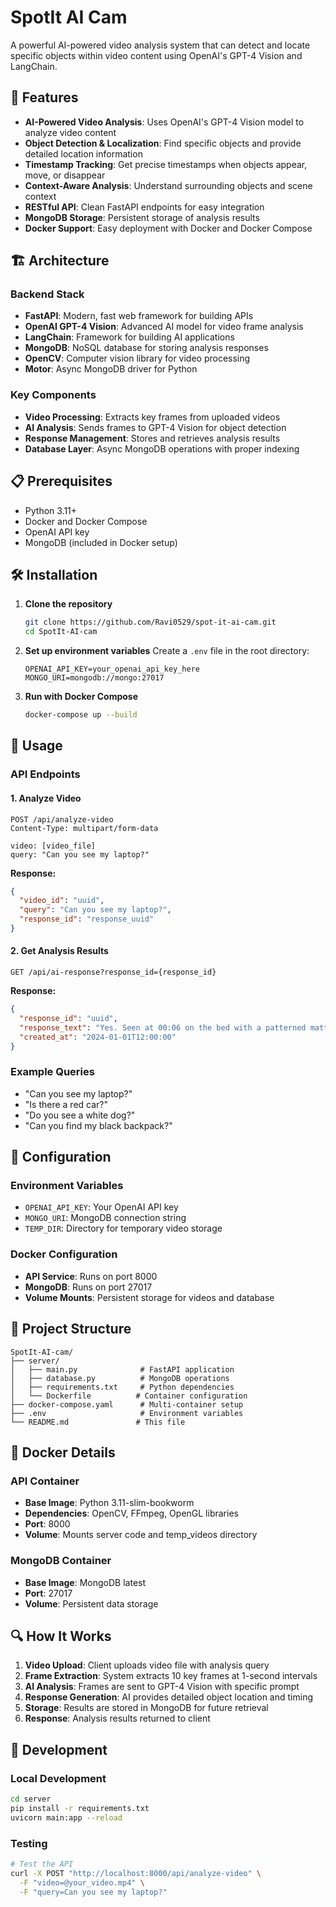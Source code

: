 # SpotIt AI Cam

A powerful AI-powered video analysis system that can detect and locate specific objects within video content using OpenAI's GPT-4 Vision and LangChain.

## 🚀 Features

- **AI-Powered Video Analysis**: Uses OpenAI's GPT-4 Vision model to analyze video content
- **Object Detection & Localization**: Find specific objects and provide detailed location information
- **Timestamp Tracking**: Get precise timestamps when objects appear, move, or disappear
- **Context-Aware Analysis**: Understand surrounding objects and scene context
- **RESTful API**: Clean FastAPI endpoints for easy integration
- **MongoDB Storage**: Persistent storage of analysis results
- **Docker Support**: Easy deployment with Docker and Docker Compose

## 🏗️ Architecture

### Backend Stack

- **FastAPI**: Modern, fast web framework for building APIs
- **OpenAI GPT-4 Vision**: Advanced AI model for video frame analysis
- **LangChain**: Framework for building AI applications
- **MongoDB**: NoSQL database for storing analysis responses
- **OpenCV**: Computer vision library for video processing
- **Motor**: Async MongoDB driver for Python

### Key Components

- **Video Processing**: Extracts key frames from uploaded videos
- **AI Analysis**: Sends frames to GPT-4 Vision for object detection
- **Response Management**: Stores and retrieves analysis results
- **Database Layer**: Async MongoDB operations with proper indexing

## 📋 Prerequisites

- Python 3.11+
- Docker and Docker Compose
- OpenAI API key
- MongoDB (included in Docker setup)

## 🛠️ Installation

1. **Clone the repository**

   ```bash
   git clone https://github.com/Ravi0529/spot-it-ai-cam.git
   cd SpotIt-AI-cam
   ```

2. **Set up environment variables**
   Create a `.env` file in the root directory:

   ```env
   OPENAI_API_KEY=your_openai_api_key_here
   MONGO_URI=mongodb://mongo:27017
   ```

3. **Run with Docker Compose**
   ```bash
   docker-compose up --build
   ```

## 🚀 Usage

### API Endpoints

#### 1. Analyze Video

```http
POST /api/analyze-video
Content-Type: multipart/form-data

video: [video_file]
query: "Can you see my laptop?"
```

**Response:**

```json
{
  "video_id": "uuid",
  "query": "Can you see my laptop?",
  "response_id": "response_uuid"
}
```

#### 2. Get Analysis Results

```http
GET /api/ai-response?response_id={response_id}
```

**Response:**

```json
{
  "response_id": "uuid",
  "response_text": "Yes. Seen at 00:06 on the bed with a patterned mattress...",
  "created_at": "2024-01-01T12:00:00"
}
```

### Example Queries

- "Can you see my laptop?"
- "Is there a red car?"
- "Do you see a white dog?"
- "Can you find my black backpack?"

## 🔧 Configuration

### Environment Variables

- `OPENAI_API_KEY`: Your OpenAI API key
- `MONGO_URI`: MongoDB connection string
- `TEMP_DIR`: Directory for temporary video storage

### Docker Configuration

- **API Service**: Runs on port 8000
- **MongoDB**: Runs on port 27017
- **Volume Mounts**: Persistent storage for videos and database

## 📁 Project Structure

```
SpotIt-AI-cam/
├── server/
│   ├── main.py              # FastAPI application
│   ├── database.py          # MongoDB operations
│   ├── requirements.txt     # Python dependencies
│   └── Dockerfile          # Container configuration
├── docker-compose.yaml      # Multi-container setup
├── .env                     # Environment variables
└── README.md               # This file
```

## 🐳 Docker Details

### API Container

- **Base Image**: Python 3.11-slim-bookworm
- **Dependencies**: OpenCV, FFmpeg, OpenGL libraries
- **Port**: 8000
- **Volume**: Mounts server code and temp_videos directory

### MongoDB Container

- **Base Image**: MongoDB latest
- **Port**: 27017
- **Volume**: Persistent data storage

## 🔍 How It Works

1. **Video Upload**: Client uploads video file with analysis query
2. **Frame Extraction**: System extracts 10 key frames at 1-second intervals
3. **AI Analysis**: Frames are sent to GPT-4 Vision with specific prompt
4. **Response Generation**: AI provides detailed object location and timing
5. **Storage**: Results are stored in MongoDB for future retrieval
6. **Response**: Analysis results returned to client

## 🚧 Development

### Local Development

```bash
cd server
pip install -r requirements.txt
uvicorn main:app --reload
```

### Testing

```bash
# Test the API
curl -X POST "http://localhost:8000/api/analyze-video" \
  -F "video=@your_video.mp4" \
  -F "query=Can you see my laptop?"
```
